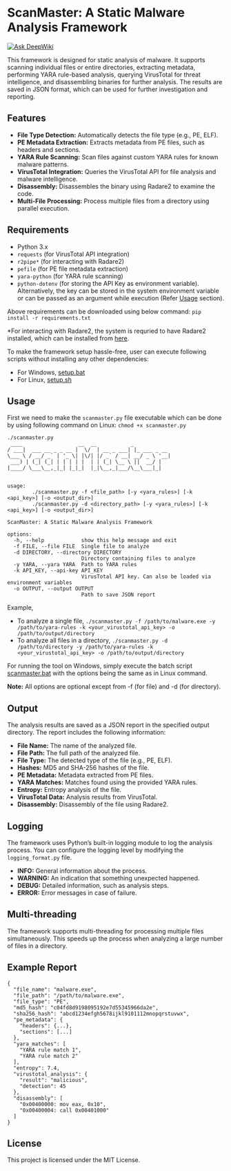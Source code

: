 # ScanMaster: A Static Malware Analysis Framework

[![Ask DeepWiki](https://deepwiki.com/badge.svg)](https://deepwiki.com/nimishsrivastav/scanmaster)

This framework is designed for static analysis of malware. It supports scanning individual files or entire directories, extracting metadata, performing YARA rule-based analysis, querying VirusTotal for threat intelligence, and disassembling binaries for further analysis. The results are saved in JSON format, which can be used for further investigation and reporting.

## Features

- **File Type Detection:** Automatically detects the file type (e.g., PE, ELF).
- **PE Metadata Extraction:** Extracts metadata from PE files, such as headers and sections.
- **YARA Rule Scanning:** Scan files against custom YARA rules for known malware patterns.
- **VirusTotal Integration:** Queries the VirusTotal API for file analysis and malware intelligence.
- **Disassembly:** Disassembles the binary using Radare2 to examine the code.
- **Multi-File Processing:** Process multiple files from a directory using parallel execution.

## Requirements

- Python 3.x
- `requests` (for VirusTotal API integration)
- `r2pipe*` (for interacting with Radare2)
- `pefile` (for PE file metadata extraction)
- `yara-python` (for YARA rule scanning)
- `python-dotenv` (for storing the API Key as environment variable). Alternatively, the key can be stored in the system environment variable or can be passed as an argument while execution (Refer [Usage](#Usage) section).

Above requirements can be downloaded using below command:
`pip install -r requirements.txt`

*For interacting with Radare2, the system is requried to have Radare2 installed, which can be installed from [here](https://github.com/radareorg/radare2).

To make the framework setup hassle-free, user can execute following scripts without installing any other dependencies:
- For Windows, [setup.bat](setup.bat)
- For Linux, [setup.sh](setup.sh)

## Usage

First we need to make the `scanmaster.py` file executable which can be done by using following command on Linux:
`chmod +x scanmaster.py`

```
./scanmaster.py
 ____                  __  __           _            
/ ___|  ___ __ _ _ __ |  \/  | __ _ ___| |_ ___ _ __ 
\___ \ / __/ _` | '_ \| |\/| |/ _` / __| __/ _ \ '__|
 ___) | (_| (_| | | | | |  | | (_| \__ \ ||  __/ |   
|____/ \___\__,_|_| |_|_|  |_|\__,_|___/\__\___|_|   
                                                     

usage: 
        ./scanmaster.py -f <file_path> [-y <yara_rules>] [-k <api_key>] [-o <output_dir>]
        ./scanmaster.py -d <directory_path> [-y <yara_rules>] [-k <api_key>] [-o <output_dir>]

ScanMaster: A Static Malware Analysis Framework

options:
  -h, --help            show this help message and exit
  -f FILE, --file FILE  Single file to analyze
  -d DIRECTORY, --directory DIRECTORY
                        Directory containing files to analyze
  -y YARA, --yara YARA  Path to YARA rules
  -k API_KEY, --api-key API_KEY
                        VirusTotal API key. Can also be loaded via environment variables
  -o OUTPUT, --output OUTPUT
                        Path to save JSON report
```

Example,
- To analyze a single file,
`./scanmaster.py -f /path/to/malware.exe -y /path/to/yara-rules -k <your_virustotal_api_key> -o /path/to/output/directory`
- To analyze all files in a directory,
`./scanmaster.py -d /path/to/directory -y /path/to/yara-rules -k <your_virustotal_api_key> -o /path/to/output/directory`

For running the tool on Windows, simply execute the batch script [scanmaster.bat](scanmaster.bat) with the options being the same as in Linux command.

**Note:** All options are optional except from -f (for file) and -d (for directory).

## Output

The analysis results are saved as a JSON report in the specified output directory. The report includes the following information:

- **File Name:** The name of the analyzed file.
- **File Path:** The full path of the analyzed file.
- **File Type:** The detected type of the file (e.g., PE, ELF).
- **Hashes:** MD5 and SHA-256 hashes of the file.
- **PE Metadata:** Metadata extracted from PE files.
- **YARA Matches:** Matches found using the provided YARA rules.
- **Entropy:** Entropy analysis of the file.
- **VirusTotal Data:** Analysis results from VirusTotal.
- **Disassembly:** Disassembly of the file using Radare2.

## Logging

The framework uses Python’s built-in logging module to log the analysis process. You can configure the logging level by modifying the ```logging_format.py``` file.

- **INFO:** General information about the process.
- **WARNING:** An indication that something unexpected happened.
- **DEBUG:** Detailed information, such as analysis steps.
- **ERROR:** Error messages in case of failure.

## Multi-threading

The framework supports multi-threading for processing multiple files simultaneously. This speeds up the process when analyzing a large number of files in a directory.

## Example Report

```
{
  "file_name": "malware.exe",
  "file_path": "/path/to/malware.exe",
  "file_type": "PE",
  "md5_hash": "c04fd8d9198095192e7d55345966da2e",
  "sha256_hash": "abcd1234efgh5678ijkl9101112mnopqrstuvwx",
  "pe_metadata": {
    "headers": {...},
    "sections": [...]
  },
  "yara_matches": [
    "YARA rule match 1",
    "YARA rule match 2"
  ],
  "entropy": 7.4,
  "virustotal_analysis": {
    "result": "malicious",
    "detection": 45
  },
  "disassembly": [
    "0x00400000: mov eax, 0x10",
    "0x00400004: call 0x00401000"
  ]
}
```

## License

This project is licensed under the MIT License.
